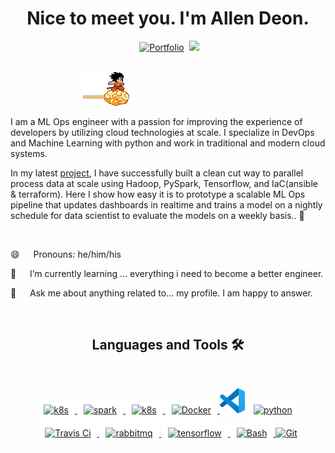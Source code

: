 <!--
**degrasse-python/degrasse-python** is a ✨ _special_ ✨ repository because its `README.md` (this file) appears on your GitHub profile.

Here are some ideas to get you started:

- 🔭 I’m currently working on ...
- 🌱 I’m currently learning ...
- 👯 I’m looking to collaborate on ...
- 🤔 I’m looking for help with ...
- 💬 Ask me about ...
- 📫 How to reach me: ...
- 😄 Pronouns: ...
- ⚡ Fun fact: ...
-->


<p>
  <h1 align="center"><b>Nice to meet you. I'm Allen Deon.</b> </h1>
</p>
<p align="center">
<a href="https://linkedin.com/in/deon-saunders"><img src="https://img.shields.io/badge/LinkedIn-0077B5?style=for-the-badge&logo=linkedin&logoColor=white" alt="" /></a>&nbsp;
<a href="https://sitecomingsoon.com/"><img src="https://img.shields.io/badge/-PORTFOLIO-%23ff69b4&?style=for-the-badge&?color=ff69b4" alt="Portfolio" /></a>&nbsp;
 <a href="mailto:adsaunde@protonmail.com"><img src="https://img.shields.io/badge/ProtonMail-8B89CC?style=for-the-badge&logo=protonmail&logoColor=white"></a>&nbsp;
<br />
<br />
</p>


&emsp;&emsp;&emsp;&emsp;&emsp;&emsp;&emsp;&emsp; ![](https://github.com/degrasse-python/degrasse-python/blob/main/imgs/gokunimbus.gif)

<p>I am a ML Ops engineer with a passion for improving the experience of developers by utilizing cloud technologies at scale. I specialize in DevOps and Machine Learning with python and work in traditional and modern cloud systems.</p>
  <p>In my latest <a href="https://github.com/degrasse-python/spark-sql-srv">project</a>, I have successfully built a clean cut way to parallel process data at scale using Hadoop, PySpark, Tensorflow, and IaC(ansible & terraform). Here I show how easy it is to prototype a scalable ML Ops pipeline that updates dashboards in realtime and trains a model on a nightly schedule for data scientist to evaluate the models on a weekly basis.<a href="https://github.com/degrasse-python/TFMultiCloud"></a>.</a> 🥳</p>
<br />


😄 &emsp; Pronouns: he/him/his

🌱 &emsp; I’m currently learning ... everything i need to become a better engineer.

🐉 &emsp; Ask me about anything related to... my profile. I am happy to answer.

<p></p>

<br />

<p>
<h2 align="center"> Languages and Tools 🛠</h2>
</p>
<br />
<p align="center">
<a href="https://aws.amazon.com/" target="_blank"> <img src="https://www.vectorlogo.zone/logos/amazon_aws/amazon_aws-ar21.svg" alt="k8s" width="40" height="40" style="background-color:white;padding:10px;"/> </a>
<a href="https://spark.apache.org/" target="_blank"> <img src="https://www.vectorlogo.zone/logos/apache_spark/apache_spark-ar21.svg" alt="spark" width="40" height="40" style="background-color:white;padding:10px;"/> </a>
<a href="https://kubernetes.com/" target="_blank"> <img src="https://www.vectorlogo.zone/logos/kubernetes/kubernetes-icon.svg" alt="k8s" width="40" height="40" style="background-color:white;padding:10px;"/> </a>
<a href="https://Docker.com/" target="_blank"> <img src="https://www.vectorlogo.zone/logos/docker/docker-icon.svg" alt="Docker" width="40" height="40" style="background-color:white;padding:10px;"/> </a>
<a href="https://code.visualstudio.com/" target="_blank"><img alt="Visual Studio Code" width="40px" src="https://raw.githubusercontent.com/github/explore/80688e429a7d4ef2fca1e82350fe8e3517d3494d/topics/visual-studio-code/visual-studio-code.png" /></a>
<a href="https://python.org/" target="_blank"> <img src="https://www.vectorlogo.zone/logos/python/python-icon.svg" alt="python" width="40" height="40" style="background-color:white;padding:10px;"/> </a>  
<a href="https://www.jenkins.io/" target="_blank"> <img src="https://www.vectorlogo.zone/logos/jenkins/jenkins-icon.svg" alt="Travis Ci" width="40" height="40" style="background-color:white;padding:10px;"/> </a>
<a href="https://www.rabbitmq.com/" target="_blank"> <img src="https://www.vectorlogo.zone/logos/rabbitmq/rabbitmq-icon.svg" alt="rabbitmq" width="40" height="40" style="background-color:white;padding:10px;"/> </a>
  <a href="https://tensorflow.org/" target="_blank"> <img src="https://www.vectorlogo.zone/logos/tensorflow/tensorflow-icon.svg" alt="tensorflow" width="40" height="40" style="background-color:white;padding:10px;"/> </a>
    <a href="https://en.wikipedia.org/wiki/Bash_(Unix_shell)" target="_blank"> <img src="https://www.vectorlogo.zone/logos/gnu_bash/gnu_bash-icon.svg" alt="Bash" width="40" height="40" style="background-color:white;padding:10px;"/> </a>
  <a href="https://git-scm.com/" target="_blank"> <img alt="Git" width="40px" src="https://raw.githubusercontent.com/jmnote/z-icons/master/svg/git.svg" />
  </a>
</p>
<br />

